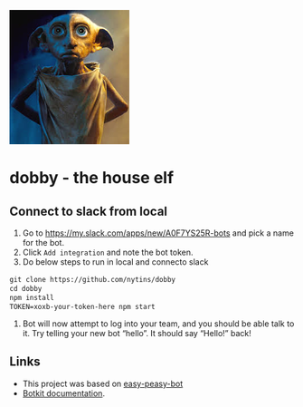 ![Dobby](dobby.jpg)

# dobby - the house elf

## Connect to slack from local

1. Go to https://my.slack.com/apps/new/A0F7YS25R-bots and pick a name for the bot.
1. Click `Add integration` and note the bot token.
1. Do below steps to run in local and connecto slack

```
git clone https://github.com/nytins/dobby
cd dobby
npm install
TOKEN=xoxb-your-token-here npm start
```
1. Bot will now attempt to log into your team, and you should be able talk to it. Try telling your new bot “hello”. It should say “Hello!” back!

## Links

* This project was based on [easy-peasy-bot](https://github.com/slackapi/easy-peasy-bot)
* [Botkit documentation](http://howdy.ai/botkit/docs/).
